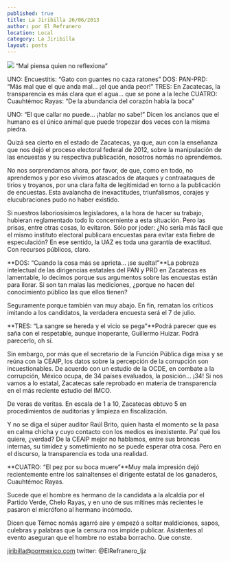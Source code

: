 ```yaml
---
published: true
title: La Jiribilla 26/06/2013
author: por El Refranero
location: Local
category: La Jiribilla
layout: posts
---
```


![](http://i.imgur.com/saKi9bLm.jpg)
“Mal piensa quien no reflexiona”

UNO: Encuestitis: “Gato con guantes no caza ratones” 
DOS: PAN-PRD: “Más mal que el que anda mal… ¡el que anda peor!”
TRES: En Zacatecas, la transparencia es más clara que el agua… que se pone a la leche
CUATRO: Cuauhtémoc Rayas: “De la abundancia del corazón habla la boca”

UNO: “El que callar no puede… ¡hablar no sabe!”
Dicen los ancianos que el humano es el único animal que puede tropezar dos veces con la misma piedra.

Quizá sea cierto en el estado de Zacatecas, ya que, aun con la enseñanza que nos dejó el proceso electoral federal de 2012, sobre la manipulación de las encuestas y su respectiva publicación, nosotros nomás no aprendemos.

No nos sorprendamos ahora, por favor, de que, como en todo, no aprendemos y por eso vivimos atascados de ataques y contraataques de tirios y troyanos, por una clara falta de legitimidad en torno a la publicación de encuestas.
Esta avalancha de inexactitudes, triunfalismos, corajes y elucubraciones pudo no haber existido.

Si nuestros laboriosísimos legisladores, a la hora de hacer su trabajo, hubieran reglamentado todo lo concerniente a esta situación.
Pero las prisas, entre otras cosas, lo evitaron.
Sólo por joder: ¿No sería más fácil que el mismo instituto electoral publicara encuestas para evitar esta fiebre de especulación?
En ese sentido, la UAZ es toda una garantía de exactitud.
Con recursos públicos, claro.

**DOS: “Cuando la cosa más se aprieta… ¡se suelta!”**La pobreza intelectual de las dirigencias estatales del PAN y PRD en Zacatecas es lamentable, lo decimos porque sus argumentos sobre las encuestas están para llorar.
Si son tan malas las mediciones, ¿porque no hacen del conocimiento público las que ellos tienen?

Seguramente porque también van muy abajo.
En fin, rematan los críticos imitando a los candidatos, la verdadera encuesta será el 7 de julio.

**TRES: “La sangre se hereda y el vicio se pega”**Podrá parecer que es saña con el respetable, aunque inoperante, Guillermo Huizar.
Podrá parecerlo, oh sí.

Sin embargo, por más que el secretario de la Función Pública diga misa y se reúna con la CEAIP, los datos sobre la percepción de la corrupción son incuestionables.
De acuerdo con un estudio de la OCDE, en combate a la corrupción, México ocupa, de 34 países evaluados, la posición… ¡34!
Si nos vamos a lo estatal, Zacatecas sale reprobado en materia de transparencia en el más reciente estudio del IMCO.

De veras de veritas.
En escala de 1 a 10, Zacatecas obtuvo 5 en procedimientos de auditorías y limpieza en fiscalización.

Y no se diga el súper auditor Raúl Brito, quien hasta el momento se la pasa en calma chicha y cuyo contacto con los medios es inexistente.
Pa’ qué los quiere, ¿verdad?
De la CEAIP mejor no hablamos, entre sus broncas internas, su timidez y sometimiento no se puede esperar otra cosa.
Pero en el discurso, la transparencia es toda una realidad.

**CUATRO: “El pez por su boca muere”**Muy mala impresión dejó recientemente entre los sainaltenses el dirigente estatal de los ganaderos, Cuauhtémoc Rayas.

Sucede que el hombre es hermano de la candidata a la alcaldía por el Partido Verde, Chelo Rayas, y en uno de sus mítines más recientes le pasaron el micrófono al hermano incómodo.

Dicen que Témoc nomás agarró aire y empezó a soltar maldiciones, sapos, culebras y palabras que la censura nos impide publicar.
Asistentes al evento aseguran que el hombre no estaba borracho.
Que conste.

jiribilla@pormexico.com
twitter: @ElRefranero_ljz
